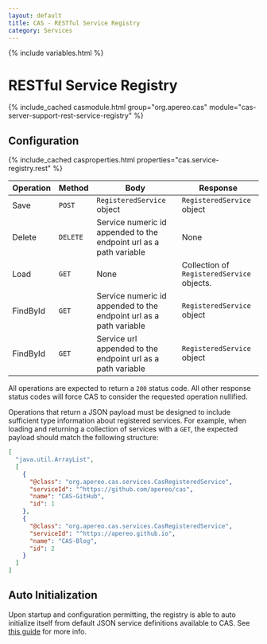 ```yaml
---
layout: default
title: CAS - RESTful Service Registry
category: Services
---
```


{% include variables.html %}

# RESTful Service Registry

{% include_cached casmodule.html group="org.apereo.cas" module="cas-server-support-rest-service-registry" %}

## Configuration

{% include_cached casproperties.html properties="cas.service-registry.rest" %}

| Operation | Method   | Body                                                               | Response                                   |
|-----------|----------|--------------------------------------------------------------------|--------------------------------------------|
| Save      | `POST`   | `RegisteredService` object                                         | `RegisteredService` object                 |
| Delete    | `DELETE` | Service numeric id appended to the endpoint url as a path variable | None                                       |
| Load      | `GET`    | None                                                               | Collection of `RegisteredService` objects. |
| FindById  | `GET`    | Service numeric id appended to the endpoint url as a path variable | `RegisteredService` object                 |
| FindById  | `GET`    | Service url appended to the endpoint url as a path variable        | `RegisteredService` object                 |

All operations are expected to return a `200` status code. All other 
response status codes will force CAS to consider the requested operation nullified.
          
Operations that return a JSON payload must be designed to include sufficient type information about registered services. 
For example, when loading and returning a collection of services with a `GET`, the expected payload should match the following structure:

```json
[
  "java.util.ArrayList",
  [
    {
      "@class": "org.apereo.cas.services.CasRegisteredService",
      "serviceId": "^https://github.com/apereo/cas",
      "name": "CAS-GitHub",
      "id": 1
    },
    {
      "@class": "org.apereo.cas.services.CasRegisteredService",
      "serviceId": "^https://apereo.github.io",
      "name": "CAS-Blog",
      "id": 2
    }
  ]
]
```

## Auto Initialization

Upon startup and configuration permitting, the registry is able to auto initialize itself from 
default JSON service definitions available to CAS. See [this guide](AutoInitialization-Service-Management.html) for more info.
